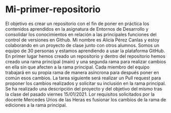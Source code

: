 # Mi-primer-repositorio
El objetivo es crear un repositorio con el fin de poner en práctica los contenidos aprendidos en la asignatura de Entornos de Desarrollo y consolidar los conocimientos en relación a las principales funciones del control de versiones en Github.
Mi nombre es Alicia Pérez Canlas y estoy colaborando en un proyecto de clase junto  con otros alumnos.  Somos un equipo de 30 personas y estamos aprendiendo a  usar la plataforma GitHub. En primer lugar hemos creado un repositorio  y dentro del repositorio hemos creado una rama principal  (main) y una segunda rama para realizar cambios en ella sin que afecten a la rama principal. Cada miembro del equipo trabajará en su propia rama de manera asíncrona para después  poner en común esos cambios. La  tarea siguiente será  realizar un Pull request para proponer los cambios realizados y solicitar su inclusión en la rama principal. 
Se ha realizado una descripción del proyecto y del objetivo del mismo tras la clase del pasado viernes  15/01/2021.
Lor requisitos solicitados por la docente Mercedes Urios de las Heras es fusionar los cambios de la rama de ediciones a la rama principal.

